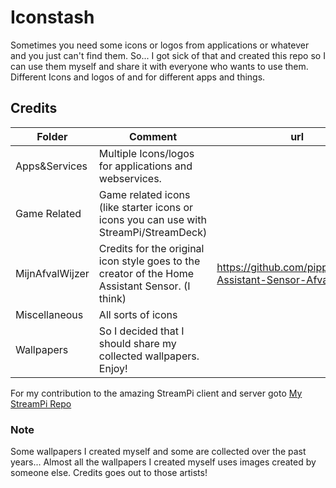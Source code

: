 # Iconstash
Sometimes you need some icons or logos from applications or whatever and you just can't find them.
So... I got sick of that and created this repo so I can use them myself and share it with everyone who wants to use them.
Different Icons and logos of and for different apps and things.

## Credits

Folder|Comment|url
-|-|-
Apps&Services|Multiple Icons/logos for applications and webservices.|
Game Related|Game related icons (like starter icons or icons you can use with StreamPi/StreamDeck)|
MijnAfvalWijzer|Credits for the original icon style goes to the creator of the Home Assistant Sensor. (I think)|https://github.com/pippyn/Home-Assistant-Sensor-Afvalbeheer
Miscellaneous|All sorts of icons|
Wallpapers|So I decided that I should share my collected wallpapers. Enjoy!|

For my contribution to the amazing StreamPi client and server goto [My StreamPi Repo](https://github.com/MrTheoW/StreamPi)


### Note
Some wallpapers I created myself and some are collected over the past years... 
Almost all the wallpapers I created myself uses images created by someone else.
Credits goes out to those artists!
